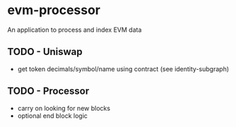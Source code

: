# evm-processor

An application to process and index EVM data

## TODO - Uniswap

- get token decimals/symbol/name using contract (see identity-subgraph)

## TODO - Processor

- carry on looking for new blocks
- optional end block logic
